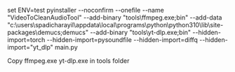 set ENV=test
pyinstaller --noconfirm --onefile --name "VideoToCleanAudioTool" --add-binary "tools\ffmpeg.exe;bin" --add-data "c:\users\spadicharayil\appdata\local\programs\python\python310\lib\site-packages\demucs;demucs" --add-binary "tools\yt-dlp.exe;bin" --hidden-import=torch --hidden-import=pysoundfile --hidden-import=diffq --hidden-import="yt_dlp" main.py
 
Copy ffmpeg.exe
     yt-dlp.exe in tools folder 

